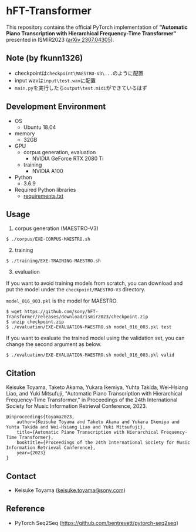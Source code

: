 # hFT-Transformer

This repository contains the official PyTorch implementation of **"Automatic Piano Transcription with Hierarchical Frequency-Time Transformer"** presented in ISMIR2023 ([arXiv 2307.04305](https://arxiv.org/abs/2307.04305)).

## Note (by fkunn1326)
- checkpointは`checkpoint\MAESTRO-V3\...`のように配置
- input wavは`input\test.wav`に配置
- `main.py`を実行したら`output\test.midi`ができているはず

## Development Environment
- OS
  + Ubuntu 18.04
- memory
  + 32GB
- GPU
  + corpus generation, evaluation
    - NVIDIA GeForce RTX 2080 Ti
  + training
    - NVIDIA A100
- Python
  + 3.6.9
- Required Python libraries
  + [requirements.txt](requirements.txt)

## Usage
1) corpus generation (MAESTRO-V3)
```
$ ./corpus/EXE-CORPUS-MAESTRO.sh
```
2) training
```
$ ./training/EXE-TRAINING-MAESTRO.sh
```
3) evaluation

If you want to avoid training models from scratch, you can download and put the model under the `checkpoint/MAESTRO-V3` directory.

`model_016_003.pkl` is the model for MAESTRO.

```
$ wget https://github.com/sony/hFT-Transformer/releases/download/ismir2023/checkpoint.zip
$ unzip checkpoint.zip
$ ./evaluation/EXE-EVALUATION-MAESTRO.sh model_016_003.pkl test
```

If you want to evaluate the trained model using the validation set, you can change the second argument as below.
```
$ ./evaluation/EXE-EVALUATION-MAESTRO.sh model_016_003.pkl valid
```

## Citation
Keisuke Toyama, Taketo Akama, Yukara Ikemiya, Yuhta Takida, Wei-Hsiang Liao, and Yuki Mitsufuji, "Automatic Piano Transcription with Hierarchical Frequency-Time Transformer," in Proceedings of the 24th International Society for Music Information Retrieval Conference, 2023.
```
@inproceedings{toyama2023,
    author={Keisuke Toyama and Taketo Akama and Yukara Ikemiya and Yuhta Takida and Wei-Hsiang Liao and Yuki Mitsufuji},
    title={Automatic Piano Transcription with Hierarchical Frequency-Time Transformer},
    booktitle={Proceedings of the 24th International Society for Music Information Retrieval Conference},
    year={2023}
}
```

## Contact
- Keisuke Toyama (keisuke.toyama@sony.com)

## Reference
- PyTorch Seq2Seq (https://github.com/bentrevett/pytorch-seq2seq)
